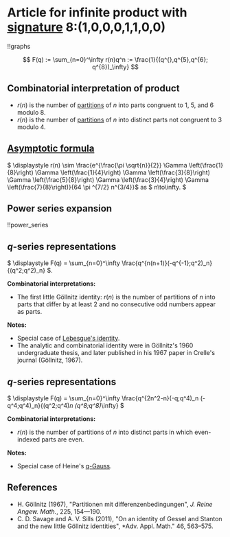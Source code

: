 # Article for infinite product with [signature](../product_signature.html) 8:(1,0,0,0,1,1,0,0)

!!graphs

$$ F(q) := \sum_{n=0}^\infty r(n)q^n := \frac{1}{(q^{},q^{5},q^{6}; q^{8})_\infty} $$

## Combinatorial interpretation of product

- $r(n)$ is the number of [partitions](../partitions.html#integer_partitions) of $n$ into parts congruent to 1, 5, and 6 modulo 8.
- $r(n)$ is the number of [partitions](../partitions.html#integer_partitions) of $n$ into distinct parts not congruent to 3 modulo 4.

## [Asymptotic formula](../asymptotics.html)

$ \displaystyle r(n) \sim \frac{e^{\frac{\pi  \sqrt{n}}{2}} \Gamma \left(\frac{1}{8}\right) \Gamma \left(\frac{1}{4}\right) \Gamma \left(\frac{3}{8}\right) \Gamma \left(\frac{5}{8}\right) \Gamma \left(\frac{3}{4}\right) \Gamma \left(\frac{7}{8}\right)}{64 \pi ^{7/2} n^{3/4}}$ as $ n\to\infty. $

## Power series expansion

!!power_series

## $q$-series representations

$ \displaystyle F(q) = \sum_{n=0}^\infty \frac{q^{n(n+1)}(-q^{-1};q^2)_n}{(q^2;q^2)_n} $.


**Combinatorial interpretations:**
- The first little Göllnitz identity: $r(n)$ is the number of partitions of $n$ into parts that differ by at least $2$ and no consecutive odd numbers appear as parts.
    
**Notes:**
- Special case of [Lebesgue's identity](../fundamental_q-hypergeometric_sums.html#Lebesgue_id).
- The analytic and combinatorial identity were in Göllnitz's 1960 undergraduate thesis, and later published in his 1967 paper in Crelle's journal (Göllnitz, 1967).

## $q$-series representations

$ \displaystyle F(q) = \sum_{n=0}^\infty \frac{q^{2n^2-n}(-q;q^4)_n (-q^4;q^4)_n}{(q^2;q^4)_n (q^8;q^8)_\infty} $

**Combinatorial interpretations:**
-  $r(n)$ is the number of partitions of $n$ into distinct parts in which even-indexed parts are even.
    
**Notes:**
- Special case of Heine's [q-Gauss](../fundamental_q-hypergeometric_sums.html#q-Gauss).

  
## References
- H. Göllnitz (1967), "Partitionen mit differenzenbedingungen", *J. Reine Angew. Math.*, 225, 154—190. 
- C. D. Savage and A. V. Sills (2011), "On an identity of Gessel and Stanton and the new little Göllnitz identities", *Adv. Appl. Math." 46, 563–575.
  

